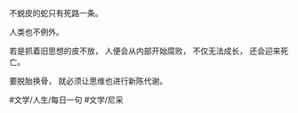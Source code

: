 不蜕皮的蛇只有死路一条。

人类也不例外。

若是抓着旧思想的皮不放，
人便会从内部开始腐败，
不仅无法成长，
还会迎来死亡。

要脱胎换骨，
就必须让思维也进行新陈代谢。

#文学/人生/每日一句 #文学/尼采 